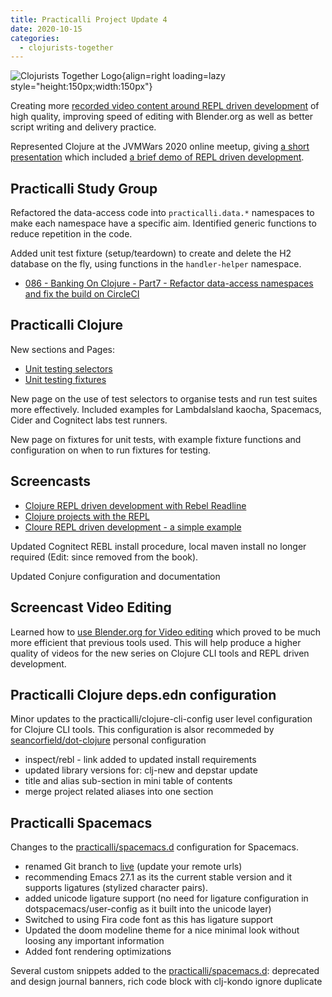 ```yaml
---
title: Practicalli Project Update 4
date: 2020-10-15
categories:
  - clojurists-together
---
```


![Clojurists Together Logo](https://raw.githubusercontent.com/practicalli/graphic-design/live/buttons/practicalli-clojurists-together-button.svg){align=right loading=lazy style="height:150px;width:150px"}

Creating more [recorded video content around REPL driven development](https://www.youtube.com/playlist?list=PLpr9V-R8ZxiB3u90ga_SdxYsF2k2JTag1) of high quality, improving speed of editing with Blender.org as well as better script writing and delivery practice.

Represented Clojure at the JVMWars 2020 online meetup, giving [a short presentation](https://docs.google.com/presentation/d/e/2PACX-1vR3jDNOaYoAQRUQcCm9NccXY-dNxr5JT5LfURqujAVp23dohoYKLH9BHGlFgdQjKrLKnNKkraeRbKzA/pub?start=false&loop=false&delayms=3000) which included [a brief demo of REPL driven development](https://youtu.be/rQ802kSaip4).

<!-- more -->

## Practicalli Study Group

Refactored the data-access code into `practicalli.data.*` namespaces to make each namespace have a specific aim. Identified generic functions to reduce repetition in the code.

Added unit test fixture (setup/teardown) to create and delete the H2 database on the fly, using functions in the `handler-helper` namespace.

- [086 - Banking On Clojure - Part7 - Refactor data-access namespaces and fix the build on CircleCI](https://www.youtube.com/watch?v=Ro_h5jt02Q0&list=PLpr9V-R8ZxiDjyU7cQYWOEFBDR1t7t0wv&index=89)


## Practicalli Clojure

New sections and Pages:
- [Unit testing selectors](https://practical.li/clojure/testing/unit-testing/test-selectors/)
- [Unit testing fixtures](https://practical.li/clojure/testing/unit-testing/fixtures.html)

New page on the use of test selectors to organise tests and run test suites more effectively.  Included examples for LambdaIsland kaocha, Spacemacs, Cider and Cognitect labs test runners.

New page on fixtures for unit tests, with example fixture functions and configuration on when to run fixtures for testing.

## Screencasts

- [Clojure REPL driven development with Rebel Readline](https://www.youtube.com/watch?v=U19TWMsg0s0&list=PLpr9V-R8ZxiB3u90ga_SdxYsF2k2JTag1&index=1)
- [Clojure projects with the REPL](https://www.youtube.com/watch?v=7muHVkxzZcE&list=PLpr9V-R8ZxiB3u90ga_SdxYsF2k2JTag1&index=2)
- [Cloure REPL driven development - a simple example](https://youtu.be/rQ802kSaip4)

Updated Cognitect REBL install procedure, local maven install no longer required (Edit: since removed from the book).

Updated Conjure configuration and documentation


## Screencast Video Editing

Learned how to [use Blender.org for Video editing](https://www.youtube.com/playlist?list=PLxdnSsBqCrrG9vYaQMDE0A16c4M52b7vJ) which proved to be much more efficient that previous tools used.  This will help produce a higher quality of videos for the new series on Clojure CLI tools and REPL driven development.


## Practicalli Clojure deps.edn configuration

Minor updates to the practicalli/clojure-cli-config user level configuration for Clojure CLI tools.  This configuration is alsor recommeded by [seancorfield/dot-clojure](https://github.com/seancorfield/dot-clojure) personal configuration

- inspect/rebl - link added to updated install requirements
- updated library versions for: clj-new and depstar update
- title and alias sub-section in mini table of contents
- merge project related aliases into one section


## Practicalli Spacemacs

Changes to the [practicalli/spacemacs.d](https://github.com/practicalli/spacemacs.d/) configuration for Spacemacs.

- renamed Git branch to [live](https://github.com/practicalli/spacemacs.d/) (update your remote urls)
- recommending Emacs 27.1 as its the current stable version and it supports ligatures (stylized character pairs).
- added unicode ligature support (no need for ligature configuration in dotspacemacs/user-config as it built into the unicode layer)
- Switched to using Fira code font as this has ligature support
- Updated the doom modeline theme for a  nice minimal look without loosing any important information
- Added font rendering optimizations

Several custom snippets added to the [practicalli/spacemacs.d](https://github.com/practicalli/spacemacs.d/): deprecated and design journal banners, rich code block with clj-kondo ignore duplicate
